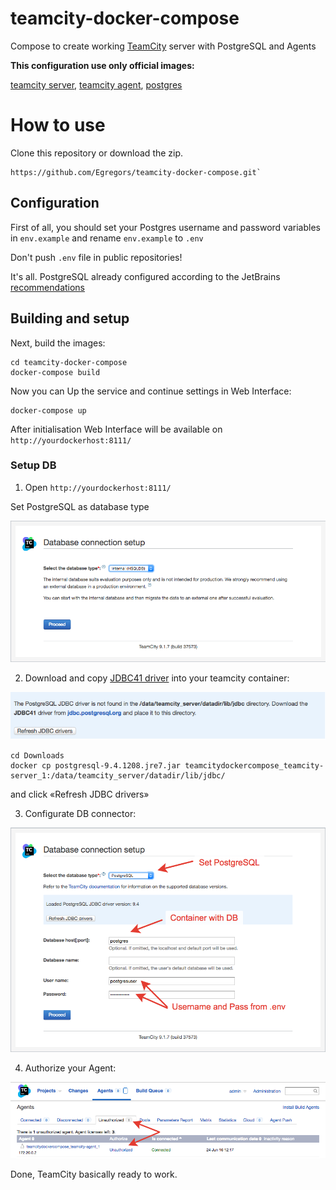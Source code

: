 # teamcity-docker-compose
Compose to create working [TeamCity](https://www.jetbrains.com/teamcity/) server with PostgreSQL and Agents

**This configuration use only official images:**

[teamcity server](https://hub.docker.com/r/jetbrains/teamcity-server/),
[teamcity agent](https://hub.docker.com/r/jetbrains/teamcity-minimal-agent/),
[postgres](https://hub.docker.com/_/postgres/)


# How to use

Clone this repository or download the zip.

```
https://github.com/Egregors/teamcity-docker-compose.git`
```


## Configuration

First of all, you should set your Postgres username and password variables in `env.example` and rename `env.example` to `.env`

Don't push `.env` file in public repositories!

It's all. PostgreSQL already configured according to the
JetBrains [recommendations](https://confluence.jetbrains.com/pages/viewpage.action?pageId=74847395#HowTo...-ConfigureNewlyInstalledPostgreSQLServer)


## Building and setup

Next, build the images:

```
cd teamcity-docker-compose
docker-compose build
```

Now you can Up the service and continue settings in Web Interface:

```
docker-compose up
```

After initialisation Web Interface will be available on `http://yourdockerhost:8111/`


### Setup DB

1. Open `http://yourdockerhost:8111/`

Set PostgreSQL as database type

![Alt text](raw/img/1.png?raw=true)

2. Download and copy [JDBC41 driver](https://jdbc.postgresql.org/download.html#current) into your teamcity container:


![Alt text](raw/img/0.png?raw=true)

```
cd Downloads
docker cp postgresql-9.4.1208.jre7.jar teamcitydockercompose_teamcity-server_1:/data/teamcity_server/datadir/lib/jdbc/
```
and click «Refresh JDBC drivers»

3. Configurate DB connector:

![Alt text](raw/img/2.png?raw=true)

4. Authorize your Agent:

![Alt text](raw/img/3.png?raw=true)

Done, TeamCity basically ready to work.